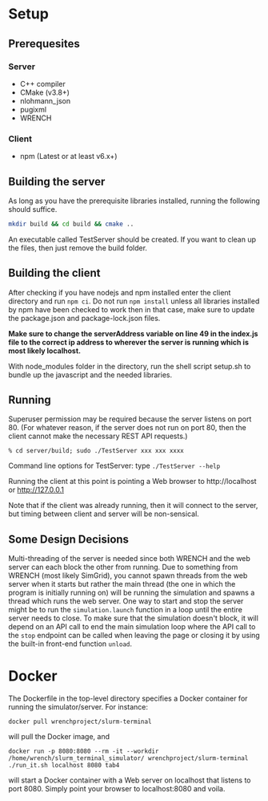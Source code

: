 # Setup
## Prerequesites
### Server
* C++ compiler
* CMake (v3.8+)
* nlohmann_json
* pugixml
* WRENCH
### Client
* npm (Latest or at least v6.x+)

## Building the server
As long as you have the prerequisite libraries installed, running the following should suffice.
```bash
mkdir build && cd build && cmake ..
```
An executable called TestServer should be created.
If you want to clean up the files, then just remove the build folder.

## Building the client
After checking if you have nodejs and npm installed enter the client directory and run `npm ci`. Do not run `npm install` unless all libraries installed by npm have been checked to work then in that case, make sure to update the package.json and package-lock.json files.  
  
**Make sure to change the serverAddress variable on line 49 in the index.js file to the correct ip address to wherever the server is running which is most likely localhost.**
  
With node_modules folder in the directory, run the shell script setup.sh to bundle up the javascript and the needed libraries.

## Running

Superuser permission may be required because the server listens on port 80. (For whatever reason, if the server does not run on port 80, then the client cannot make the necessary REST API requests.)


```
% cd server/build; sudo ./TestServer xxx xxx xxxx
```
Command line options for TestServer: type `./TestServer --help`

Running the client at this point is pointing a Web browser to http://localhost or http://127.0.0.1

Note that if the client was already running, then it will connect to the server, but timing between client and server will be non-sensical. 

## Some Design Decisions

Multi-threading of the server is needed since both WRENCH and the web server can each block the other from running. Due to something from WRENCH (most likely SimGrid), you cannot spawn threads from the web server when it starts but rather the main thread (the one in which the program is initially running on) will be running the simulation and spawns a thread which runs the web server. One way to start and stop the server might be to run the `simulation.launch` function in a loop until the entire server needs to close. To make sure that the simulation doesn't block, it will depend on an API call to end the main simulation loop where the API call to the `stop` endpoint can be called when leaving the page or closing it by using the built-in front-end function `unload`.

# Docker

The Dockerfile in the top-level directory specifies a Docker container for running
the simulator/server. For instance:


```
docker pull wrenchproject/slurm-terminal
```
will pull the Docker image, and 

```
docker run -p 8080:8080 --rm -it --workdir /home/wrench/slurm_terminal_simulator/ wrenchproject/slurm-terminal ./run_it.sh localhost 8080 tab4
```
will start a Docker container with a Web server on localhost that listens to port 8080. Simply point your browser to localhost:8080 and voila.
